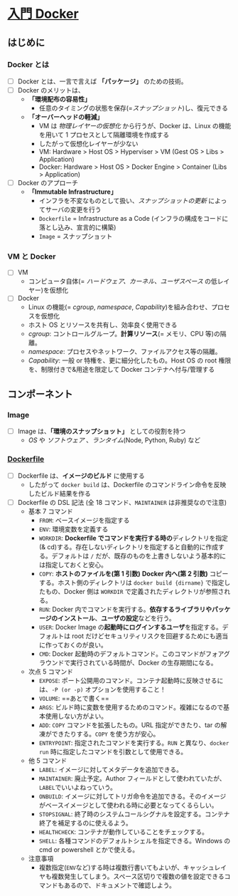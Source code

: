 # [入門 Docker](https://y-ohgi.com/introduction-docker/)

## はじめに

### Docker とは

- [ ] Docker とは、一言で言えば **「パッケージ」** のための技術。
- [ ] Docker のメリットは、
  - **「環境配布の容易性」**
    - 任意のタイミングの状態を保存(=_スナップショット_)し、復元できる
  - **「オーバーヘッドの軽減」**
    - VM は _物理レイヤーの仮想化_ から行うが、Docker は、Linux の機能を用いて 1 プロセスとして隔離環境を作成する
    - したがって仮想化レイヤーが少ない
    - VM: Hardware > Host OS > Hyperviser > VM (Gest OS > Libs > Application)
    - Docker: Hardware > Host OS > Docker Engine > Container (Libs > Application)
- [ ] Docker のアプローチ
  - **「Immutable Infrastructure」**
    - インフラを不変なものとして扱い、_スナップショットの更新_ によってサーバの変更を行う
    - `Dockerfile` = Infrastructure as a Code (インフラの構成をコードに落とし込み、宣言的に構築)
    - `Image` = スナップショット

### VM と Docker

- [ ] VM
  - コンピュータ自体(= _ハードウェア、カーネル、ユーザスペース_ の低レイヤー)を仮想化
- [ ] Docker
  - Linux の機能(= _cgroup_, _namespace_, _Capability_)を組み合わせ、プロセスを仮想化
  - ホスト OS とリソースを共有し、効率良く使用できる
  - _cgroup_: コントロールグループ。**計算リソース**(= メモリ、CPU 等)の隔離。
  - _namespace_: プロセスやネットワーク、ファイルアクセス等の隔離。
  - _Capability_: 一般 or 特権を、更に細分化したもの。Host OS の root 権限を、制限付きで&用途を限定して Docker コンテナへ付与/管理する

## コンポーネント

### Image

- [ ] Image は、**「環境のスナップショット」** としての役割を持つ
  - _OS_ や _ソフトウェア_ 、_ランタイム_(Node, Python, Ruby) など

### [Dockerfile](https://docs.docker.jp/engine/reference/builder.html)

- [ ] Dockerfile は、**イメージのビルド** に使用する
  - したがって `docker build` は、Dockerfile のコマンドライン命令を反映したビルド結果を作る
- [ ] Dockerfile の DSL 記法 (全 18 コマンド、`MAINTAINER` は非推奨なので注意)
  - 基本 7 コマンド
    - `FROM`: ベースイメージを指定する
    - `ENV`: 環境変数を定義する
    - `WORKDIR`: **Dockerfile でコマンドを実行する時の**ディレクトリを指定(& cd)する。存在しないディレクトリを指定すると自動的に作成する。デフォルトは `/` だが、既存のものを上書きしないよう基本的には指定しておくと安心。
    - `COPY`: **ホストのファイルを(第 1 引数)** **Docker 内へ(第 2 引数)** コピーする。ホスト側のディレクトリは `docker build {dirname}` で指定したもの、Docker 側は `WORKDIR` で定義されたディレクトリが参照される。
    - `RUN`: Docker 内でコマンドを実行する。**依存するライブラリやパッケージのインストール**、**ユーザの設定**などを行う。
    - `USER`: Docker Image の**起動時にログインするユーザ**を指定する。デフォルトは root だけどセキュリティリスクを回避するためにも適当に作っておくのが良い。
    - `CMD`: Docker 起動時のデフォルトコマンド。このコマンドがフォアグラウンドで実行されている時間が、Docker の生存期間になる。
  - 次点 5 コマンド
    - `EXPOSE`: ポート公開用のコマンド。コンテナ起動時に反映させるには、`-P (or -p)` オプションを使用すること！
    - `VOLUME`: ==あとで書く==
    - `ARGS`: ビルド時に変数を使用するためのコマンド。複雑になるので基本使用しない方がよい。
    - `ADD`: `COPY` コマンドを拡張したもの。URL 指定ができたり、tar の解凍ができたりする。`COPY` を使う方が安心。
    - `ENTRYPOINT`: 指定されたコマンドを実行する。`RUN` と異なり、`docker run` 時に指定したコマンドを引数として使用できる。
  - 他 5 コマンド
    - `LABEL`: イメージに対してメタデータを追加できる。
    - `MAINTAINER`: 廃止予定。Author フィールドとして使われていたが、`LABEL`でいいよねっていう。
    - `ONBUILD`: イメージに対してトリガ命令を追加できる。そのイメージがベースイメージとして使われる時に必要となってくるらしい。
    - `STOPSIGNAL`: 終了時のシステムコールシグナルを設定する。コンテナ終了を補足するのに使えるよう。
    - `HEALTHCHECK`: コンテナが動作していることをチェックする。
    - `SHELL`: 各種コマンドのデフォルトシェルを指定できる。Windows の cmd or powershell とかで使える。
  - 注意事項
    - 複数指定(`ENV`など)する時は複数行書いてもよいが、キャッシュレイヤも複数発生してしまう。スペース区切りで複数の値を設定できるコマンドもあるので、ドキュメントで確認しよう。
